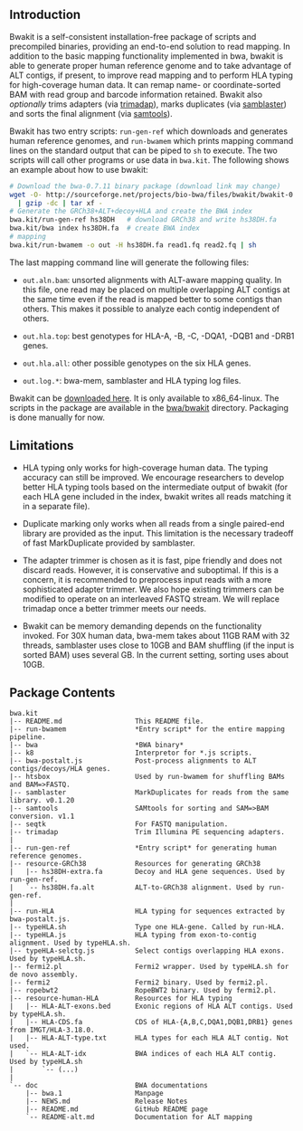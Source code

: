 ## Introduction

Bwakit is a self-consistent installation-free package of scripts and precompiled
binaries, providing an end-to-end solution to read mapping. In addition to the
basic mapping functionality implemented in bwa, bwakit is able to generate
proper human reference genome and to take advantage of ALT contigs, if present,
to improve read mapping and to perform HLA typing for high-coverage human data.
It can remap name- or coordinate-sorted BAM with read group and barcode
information retained. Bwakit also *optionally* trims adapters (via
[trimadap][ta]), marks duplicates (via [samblaster][sb]) and sorts the final
alignment (via [samtools][smtl]).

Bwakit has two entry scripts: `run-gen-ref` which downloads and generates human
reference genomes, and `run-bwamem` which prints mapping command lines on the
standard output that can be piped to `sh` to execute. The two scripts will call
other programs or use data in `bwa.kit`. The following shows an example about
how to use bwakit:

```sh
# Download the bwa-0.7.11 binary package (download link may change)
wget -O- http://sourceforge.net/projects/bio-bwa/files/bwakit/bwakit-0.7.11_x64-linux.tar.bz2/download \
  | gzip -dc | tar xf -
# Generate the GRCh38+ALT+decoy+HLA and create the BWA index
bwa.kit/run-gen-ref hs38DH   # download GRCh38 and write hs38DH.fa
bwa.kit/bwa index hs38DH.fa  # create BWA index
# mapping
bwa.kit/run-bwamem -o out -H hs38DH.fa read1.fq read2.fq | sh
```

The last mapping command line will generate the following files:

* `out.aln.bam`: unsorted alignments with ALT-aware mapping quality. In this
  file, one read may be placed on multiple overlapping ALT contigs at the same
  time even if the read is mapped better to some contigs than others. This makes
  it possible to analyze each contig independent of others.

* `out.hla.top`: best genotypes for HLA-A, -B, -C, -DQA1, -DQB1 and -DRB1 genes.

* `out.hla.all`: other possible genotypes on the six HLA genes.

* `out.log.*`: bwa-mem, samblaster and HLA typing log files.

Bwakit can be [downloaded here][res]. It is only available to x86_64-linux. The
scripts in the package are available in the [bwa/bwakit][kit] directory.
Packaging is done manually for now.

## Limitations

* HLA typing only works for high-coverage human data. The typing accuracy can
  still be improved. We encourage researchers to develop better HLA typing tools
  based on the intermediate output of bwakit (for each HLA gene included in the
  index, bwakit writes all reads matching it in a separate file).

* Duplicate marking only works when all reads from a single paired-end library
  are provided as the input. This limitation is the necessary tradeoff of fast
  MarkDuplicate provided by samblaster.

* The adapter trimmer is chosen as it is fast, pipe friendly and does not
  discard reads. However, it is conservative and suboptimal. If this is a
  concern, it is recommended to preprocess input reads with a more sophisticated
  adapter trimmer. We also hope existing trimmers can be modified to operate on
  an interleaved FASTQ stream. We will replace trimadap once a better trimmer
  meets our needs.

* Bwakit can be memory demanding depends on the functionality invoked. For 30X
  human data, bwa-mem takes about 11GB RAM with 32 threads, samblaster uses
  close to 10GB and BAM shuffling (if the input is sorted BAM) uses several GB.
  In the current setting, sorting uses about 10GB.


## Package Contents  
```
bwa.kit
|-- README.md                  This README file.
|-- run-bwamem                 *Entry script* for the entire mapping pipeline.
|-- bwa                        *BWA binary*
|-- k8                         Interpretor for *.js scripts.
|-- bwa-postalt.js             Post-process alignments to ALT contigs/decoys/HLA genes.
|-- htsbox                     Used by run-bwamem for shuffling BAMs and BAM=>FASTQ.
|-- samblaster                 MarkDuplicates for reads from the same library. v0.1.20
|-- samtools                   SAMtools for sorting and SAM=>BAM conversion. v1.1
|-- seqtk                      For FASTQ manipulation.
|-- trimadap                   Trim Illumina PE sequencing adapters.
|
|-- run-gen-ref                *Entry script* for generating human reference genomes.
|-- resource-GRCh38            Resources for generating GRCh38
|   |-- hs38DH-extra.fa        Decoy and HLA gene sequences. Used by run-gen-ref.
|   `-- hs38DH.fa.alt          ALT-to-GRCh38 alignment. Used by run-gen-ref.
|
|-- run-HLA                    HLA typing for sequences extracted by bwa-postalt.js.
|-- typeHLA.sh                 Type one HLA-gene. Called by run-HLA.
|-- typeHLA.js                 HLA typing from exon-to-contig alignment. Used by typeHLA.sh.
|-- typeHLA-selctg.js          Select contigs overlapping HLA exons. Used by typeHLA.sh.
|-- fermi2.pl                  Fermi2 wrapper. Used by typeHLA.sh for de novo assembly.
|-- fermi2                     Fermi2 binary. Used by fermi2.pl.
|-- ropebwt2                   RopeBWT2 binary. Used by fermi2.pl.
|-- resource-human-HLA         Resources for HLA typing
|   |-- HLA-ALT-exons.bed      Exonic regions of HLA ALT contigs. Used by typeHLA.sh.
|   |-- HLA-CDS.fa             CDS of HLA-{A,B,C,DQA1,DQB1,DRB1} genes from IMGT/HLA-3.18.0.
|   |-- HLA-ALT-type.txt       HLA types for each HLA ALT contig. Not used.
|   `-- HLA-ALT-idx            BWA indices of each HLA ALT contig. Used by typeHLA.sh
|       `-- (...)
|
`-- doc                        BWA documentations
    |-- bwa.1                  Manpage
    |-- NEWS.md                Release Notes
    |-- README.md              GitHub README page
    `-- README-alt.md          Documentation for ALT mapping
```

[res]: https://sourceforge.net/projects/bio-bwa/files/bwakit
[sb]: https://github.com/GregoryFaust/samblaster
[ta]: https://github.com/lh3/seqtk/blob/master/trimadap.c
[smtl]: http://www.htslib.org
[kit]: https://github.com/lh3/bwa/tree/master/bwakit
